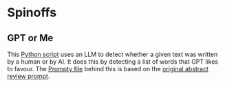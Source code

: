 # Spinoffs

## GPT or Me

This [Python script][1] uses an LLM to detect whether a given text was written by a human or by AI. It does this by detecting a list of words that GPT likes to favour. The [Prompty file][2] behind this is based on the [original abstract review prompt][3].

[1]: ./chatgpt-or-me.py
[2]: ./detect-gpt.prompty
[3]: ../issue-based-abstracts/writing-critic.prompty
